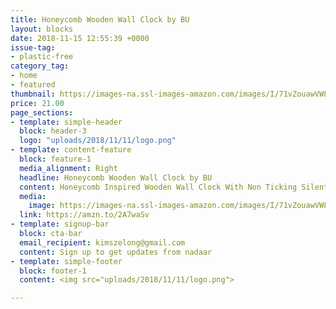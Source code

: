 ```yaml
---
title: Honeycomb Wooden Wall Clock by BU
layout: blocks
date: 2018-11-15 12:55:39 +0000
issue-tag:
- plastic-free
category_tag:
- home
- featured
thumbnail: https://images-na.ssl-images-amazon.com/images/I/71vZouawVWL._SL1122_.jpg
price: 21.00
page_sections:
- template: simple-header
  block: header-3
  logo: "uploads/2018/11/11/logo.png"
- template: content-feature
  block: feature-1
  media_alignment: Right
  headline: Honeycomb Wooden Wall Clock by BU
  content: Honeycomb Inspired Wooden Wall Clock With Non Ticking Silent Sweep, Unique and Contemporary Style, Bamboo Home Decor
  media:
    image: https://images-na.ssl-images-amazon.com/images/I/71vZouawVWL._SL1122_.jpg
  link: https://amzn.to/2A7waSv
- template: signup-bar
  block: cta-bar
  email_recipient: kimszelong@gmail.com
  content: Sign up to get updates from nadaar
- template: simple-footer
  block: footer-1
  content: <img src="uploads/2018/11/11/logo.png">

---
```


